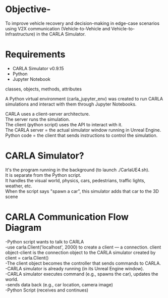 # Objective-
To improve vehicle recovery and decision-making in edge-case scenarios using V2X communication (Vehicle-to-Vehicle and Vehicle-to-Infrastructure) in the CARLA Simulator.

# Requirements
- CARLA Simulator v0.9.15
- Python 
- Jupyter Notebook

classes, objects, methods, attributes 

A Python virtual environment (carla_jupyter_env) was created to run CARLA simulations and interact with them through Jupyter Notebooks.

CARLA uses a client-server architecture.<br>
The server runs the simulation.<br>
The client (python script) uses the API to interact with it.<br>
The CARLA server = the actual simulator window running in Unreal Engine.<br>
Python code = the client that sends instructions to control the simulation.<br>

# CARLA Simulator?
It's the program running in the background (to launch ./CarlaUE4.sh).<br>
It is separate from the Python script.<br>
It handles the visual world, physics, cars, pedestrians, traffic lights, weather, etc.<br>
When the script says "spawn a car", this simulator adds that car to the 3D scene<br>

# CARLA Communication Flow Diagram
-Python script wants to talk to CARLA<br>
-use carla.Client('localhost', 2000) to create a client — a connection.  client object-client is the connection object to the CARLA simulator created by client = carla.Client()<br>
-The client object becomes the controller that sends commands to CARLA.<br>
-CARLA simulator is already running (in its Unreal Engine window).<br>
-CARLA simulator executes command (e.g., spawns the car), updates the world.<br>
-sends data back (e.g., car location, camera image)<br>
-Python Script (receives and continues)<br>

















